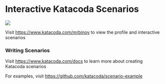 # Interactive Katacoda Scenarios

[![](http://shields.katacoda.com/katacoda/mrbinoy/count.svg)](https://www.katacoda.com/mrbinoy "Get your profile on Katacoda.com")

Visit https://www.katacoda.com/mrbinoy to view the profile and interactive scenarios

### Writing Scenarios
Visit https://www.katacoda.com/docs to learn more about creating Katacoda scenarios

For examples, visit https://github.com/katacoda/scenario-example
